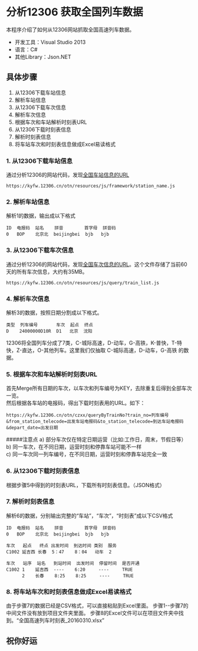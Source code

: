 # 分析12306 获取全国列车数据
本程序介绍了如何从12306网站抓取全国高速列车数据。

* 开发工具：Visual Studio 2013
* 语言：C#
* 其他Library：Json.NET
 
## 具体步骤
1. 从12306下载车站信息
2. 解析车站信息
3. 从12306下载车次信息
4. 解析车次信息
5. 根据车次和车站解析时刻表URL
6. 从12306下载时刻表信息
7. 解析时刻表信息
8. 将车站车次和时刻表信息做成Excel易读格式

### 1. 从12306下载车站信息
通过分析12306的网站代码，发现[全国车站信息的URL](https://kyfw.12306.cn/otn/resources/js/framework/station_name.js)

```
https://kyfw.12306.cn/otn/resources/js/framework/station_name.js
```

### 2. 解析车站信息
解析1的数据，输出成以下格式

```
ID  电报码  站名    拼音        首字母  拼音码
0   BOP    北京北  beijingbei  bjb   bjb
```

### 3. 从12306下载车次信息
通过分析12306的网站代码，发现[全国车次信息的URL](https://kyfw.12306.cn/otn/resources/js/query/train_list.js)。这个文件存储了当前60天的所有车次信息，大约有35MB。

```
https://kyfw.12306.cn/otn/resources/js/query/train_list.js
```

### 4. 解析车次信息
解析3的数据，按照日期分割成以下格式。

```
类型  列车编号       车次  起点  终点
D    24000000D10R  D1   北京  沈阳
```
12306将全国列车分成了7类，C-城际高速，D-动车，G-高铁，K-普快，T-特快，Z-直达，O-其他列车。这里我们仅抽取 C-城际高速，D-动车，G-高铁 的数据。

### 5. 根据车次和车站解析时刻表URL
首先Merge所有日期的车次，以车次和列车编号为KEY，去除重复后得到全部车次一览。  
然后根据各车站的电报码，得出下载时刻表用的URL。如下：

```
https://kyfw.12306.cn/otn/czxx/queryByTrainNo?train_no=列车编号&from_station_telecode=出发车站电报码&to_station_telecode=到达车站电报码&depart_date=出发日期
```

#####注意点
a) 部分车次仅在特定日期运营（比如:工作日，周末，节假日等）  
b) 同一车次，在不同日期，运营时刻和停靠车站可能不一样  
c) 同一车次同一列车编号，在不同日期，运营时刻和停靠车站完全一致  

### 6. 从12306下载时刻表信息
根据步骤5中得到的时刻表URL，下载所有时刻表信息。（JSON格式）

### 7. 解析时刻表信息
解析6的数据，分别输出完整的“车站”，“车次”，“时刻表”成以下CSV格式

```
ID  电报码  站名    拼音        首字母  拼音码
0   BOP    北京北  beijingbei  bjb   bjb
```

```
车次   起点   终点 出发时间  到达时间 类别  服务
C1002 延吉西 长春  5：47    8：04   动车  2
```

```
车次   站序  站名   到站时间  出发时间  停留时间  是否开通
C1002 1    延吉西  ----    6:20     ----     TRUE
      2    长春    8:25    8:25     ----     TRUE
```

### 8. 将车站车次和时刻表信息做成Excel易读格式
由于步骤7的数据已经是CSV格式，可以直接粘贴到Excel里面。
步骤1--步骤7的中间文件没有放到项目文件夹里面。
步骤8的Excel文件可以在项目文件夹中找到。“全国高速列车时刻表_20160310.xlsx”

## 祝你好运 
